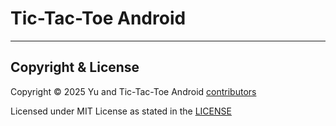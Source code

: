 # Tic-Tac-Toe Android

---

## Copyright & License

Copyright © 2025 Yu and Tic-Tac-Toe Android [contributors](CONTRIBUTORS.md)

Licensed under MIT License as stated in the [LICENSE](LICENSE)
